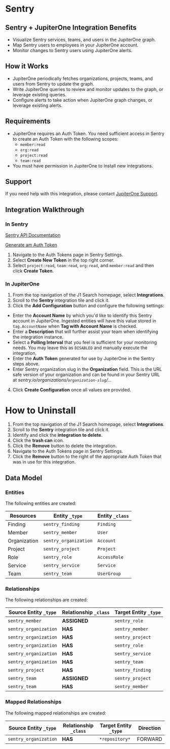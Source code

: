 # Sentry

## Sentry + JupiterOne Integration Benefits

- Visualize Sentry services, teams, and users in the JupiterOne graph.
- Map Sentry users to employees in your JupiterOne account.
- Monitor changes to Sentry users using JupiterOne alerts.

## How it Works

- JupiterOne periodically fetches organizations, projects, teams, and users from
  Sentry to update the graph.
- Write JupiterOne queries to review and monitor updates to the graph, or
  leverage existing queries.
- Configure alerts to take action when JupiterOne graph changes, or leverage
  existing alerts.

## Requirements

- JupiterOne requires an Auth Token. You need sufficient access in Sentry to
  create an Auth Token with the following scopes:
  - `member:read`
  - `org:read`
  - `project:read`
  - `team:read`
- You must have permission in JupiterOne to install new integrations.

## Support

If you need help with this integration, please contact
[JupiterOne Support](https://support.jupiterone.io).

## Integration Walkthrough

### In Sentry

[Sentry API Documentation](https://docs.sentry.io/api/auth/)

[Generate am Auth Token](https://sentry.io/settings/account/api/auth-tokens/)

1. Navigate to the Auth Tokens page in Sentry Settings.
2. Select **Create New Token** in the top right corner.
3. Select `project:read`, `team:read`, `org:read`, and `member:read` and then
   click **Create Token**.

### In JupiterOne

1. From the top navigation of the J1 Search homepage, select **Integrations**.
2. Scroll to the **Sentry** integration tile and click it.
3. Click the **Add Configuration** button and configure the following settings:

- Enter the **Account Name** by which you'd like to identify this Sentry account
  in JupiterOne. Ingested entities will have this value stored in
  `tag.AccountName` when **Tag with Account Name** is checked.
- Enter a **Description** that will further assist your team when identifying
  the integration instance.
- Select a **Polling Interval** that you feel is sufficient for your monitoring
  needs. You may leave this as `DISABLED` and manually execute the integration.
- Enter the **Auth Token** generated for use by JupiterOne in the Sentry steps
  above.
- Enter Sentry organization slug in the **Organization** field. This is the URL
  safe version of your organization and can be found in your Sentry URL at
  _sentry.io/organizations/`organization-slug`/..._

4. Click **Create Configuration** once all values are provided.

# How to Uninstall

1. From the top navigation of the J1 Search homepage, select **Integrations**.
2. Scroll to the **Sentry** integration tile and click it.
3. Identify and click the **integration to delete**.
4. Click the **trash can** icon.
5. Click the **Remove** button to delete the integration.
6. Navigate to the Auth Tokens page in Sentry Settings.
7. Click the **Remove** button to the right of the appropriate Auth Token that
   was in use for this integration.

<!-- {J1_DOCUMENTATION_MARKER_START} -->
<!--
********************************************************************************
NOTE: ALL OF THE FOLLOWING DOCUMENTATION IS GENERATED USING THE
"j1-integration document" COMMAND. DO NOT EDIT BY HAND! PLEASE SEE THE DEVELOPER
DOCUMENTATION FOR USAGE INFORMATION:

https://github.com/JupiterOne/sdk/blob/main/docs/integrations/development.md
********************************************************************************
-->

## Data Model

### Entities

The following entities are created:

| Resources    | Entity `_type`        | Entity `_class` |
| ------------ | --------------------- | --------------- |
| Finding      | `sentry_finding`      | `Finding`       |
| Member       | `sentry_member`       | `User`          |
| Organization | `sentry_organization` | `Account`       |
| Project      | `sentry_project`      | `Project`       |
| Role         | `sentry_role`         | `AccessRole`    |
| Service      | `sentry_service`      | `Service`       |
| Team         | `sentry_team`         | `UserGroup`     |

### Relationships

The following relationships are created:

| Source Entity `_type` | Relationship `_class` | Target Entity `_type` |
| --------------------- | --------------------- | --------------------- |
| `sentry_member`       | **ASSIGNED**          | `sentry_role`         |
| `sentry_organization` | **HAS**               | `sentry_member`       |
| `sentry_organization` | **HAS**               | `sentry_project`      |
| `sentry_organization` | **HAS**               | `sentry_role`         |
| `sentry_organization` | **HAS**               | `sentry_service`      |
| `sentry_organization` | **HAS**               | `sentry_team`         |
| `sentry_project`      | **HAS**               | `sentry_finding`      |
| `sentry_team`         | **ASSIGNED**          | `sentry_project`      |
| `sentry_team`         | **HAS**               | `sentry_member`       |

### Mapped Relationships

The following mapped relationships are created:

| Source Entity `_type` | Relationship `_class` | Target Entity `_type` | Direction |
| --------------------- | --------------------- | --------------------- | --------- |
| `sentry_organization` | **HAS**               | `*repository*`        | FORWARD   |

<!--
********************************************************************************
END OF GENERATED DOCUMENTATION AFTER BELOW MARKER
********************************************************************************
-->
<!-- {J1_DOCUMENTATION_MARKER_END} -->
